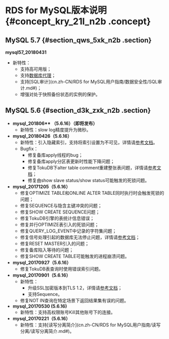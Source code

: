 # RDS for MySQL版本说明 {#concept_kry_21l_n2b .concept}

## MySQL 5.7 {#section_qws_5xk_n2b .section}

**mysql57\_20180431**

-   新特性：
    -   支持高可用版；
    -   支持[数据库代理](https://help.aliyun.com/document_detail/72253.html)；
    -   支持[SQL审计](cn.zh-CN/RDS for MySQL用户指南/数据安全性/SQL审计.md#)；
    -   增强对处于快照备份状态的实例的保护。

## MySQL 5.6 {#section_d3k_zxk_n2b .section}

-   **mysql\_201806\*\* （5.6.16）（即将发布）**
    -   新特性：slow log精度提升为微秒。
-   **mysql\_20180426（5.6.16）**
    -   新特性：引入隐藏索引，支持将索引设置为不可见，详情请[参考文档](https://github.com/alibaba/AliSQL/wiki/Changes-in-AliSQL-5.6.32-(2017-07-16)#1-invisible-indexes)。
    -   Bugfix：
        -   修复备库apply线程的bug；
        -   修复备库apply分区表更新时性能下降问题；
        -   修复TokuDB下alter table comment重建整张表问题，详情请[参考文档](https://github.com/alibaba/AliSQL/wiki/Changes-in-AliSQL-5.6.32-(2018-05-01)#1-alter-tokudb-table-comment-rebuild-whole-engine-data)；
        -   修复由show slave status/show status可能触发的死锁问题。
-   **mysql\_20171205（5.6.16）**
    -   修复OPTIMIZE TABLE和ONLINE ALTER TABLE同时执行时会触发死锁的问题；
    -   修复SEQUENCE与隐含主键冲突的问题；
    -   修复SHOW CREATE SEQUENCE问题；
    -   修复TokuDB引擎的表统计信息错误；
    -   修复并行OPTIMIZE表引入的死锁问题；
    -   修复QUERY\_LOG\_EVENT中记录的字符集问题；
    -   修复信号处理引起的数据库无法停止问题，详情请[参考文档](https://github.com/alibaba/AliSQL/wiki/Changes-in-AliSQL-5.6.32-%282017-10-10%29#1-the-ack-receiver-thread-didnt-handle-signal-correctly)；
    -   修复RESET MASTER引入的问题；
    -   修复备库陷入等待的问题；
    -   修复SHOW CREATE TABLE可能触发的进程崩溃问题。
-   **mysql\_20170927（5.6.16）**
    -   修复TokuDB表查询时使用错误索引问题。
-   **mysql\_20170901（5.6.16）**
    -   新特性：
        -   升级SSL加密版本到TLS 1.2，详情请[参考文档](https://github.com/alibaba/AliSQL/wiki/Changes-in-AliSQL-5.6.32-(2017-10-10)#2-upgrade-ssl-tlsv12)；
        -   支持Sequence。
    -   修复NOT IN查询在特定场景下返回结果集有误的问题。
-   **mysql\_20170530 \(5.6.16\)**
    -   新特性：支持高权限账号Kill其他账号下的连接。
-   **mysql\_20170221（5.6.16）**
    -   新特性：支持[读写分离简介](cn.zh-CN/RDS for MySQL用户指南/读写分离/读写分离简介.md#)。

